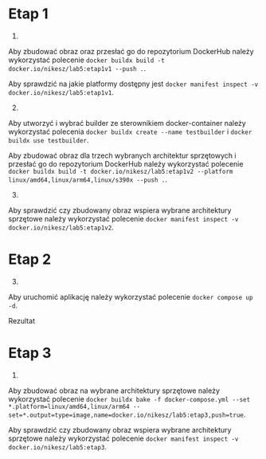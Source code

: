 # Etap 1


1. 
Aby zbudować obraz oraz przesłać go do repozytorium DockerHub należy wykorzystać polecenie ```docker buildx build -t docker.io/nikesz/lab5:etap1v1 --push .```.

Aby sprawdzić na jakie platformy dostępny jest ```docker manifest inspect -v docker.io/nikesz/lab5:etap1v1```.

2. 
Aby utworzyć i wybrać builder ze sterownikiem docker-container należy wykorzystać polecenia ```docker buildx create --name testbuilder``` i ```docker buildx use testbuilder```.

Aby zbudować obraz dla trzech wybranych architektur sprzętowych i przesłać go do repozytorium DockerHub należy wykorzystać polecenie ```docker buildx build -t docker.io/nikesz/lab5:etap1v2 --platform linux/amd64,linux/arm64,linux/s390x --push .```.

3. 
Aby sprawdzić czy zbudowany obraz wspiera wybrane architektury sprzętowe należy wykorzystać polecenie ```docker manifest inspect -v docker.io/nikesz/lab5:etap1v2```.

# Etap 2

3. 
Aby uruchomić aplikację należy wykorzystać polecenie ```docker compose up -d```.

Rezultat

# Etap 3

1. 
Aby zbudować obraz na wybrane architektury sprzętowe należy wykorzystać polecenie ```docker buildx bake -f docker-compose.yml --set *.platform=linux/amd64,linux/arm64 --set=*.output=type=image,name=docker.io/nikesz/lab5:etap3,push=true```.

Aby sprawdzić czy zbudowany obraz wspiera wybrane architektury sprzętowe należy wykorzystać polecenie ```docker manifest inspect -v docker.io/nikesz/lab5:etap3```.